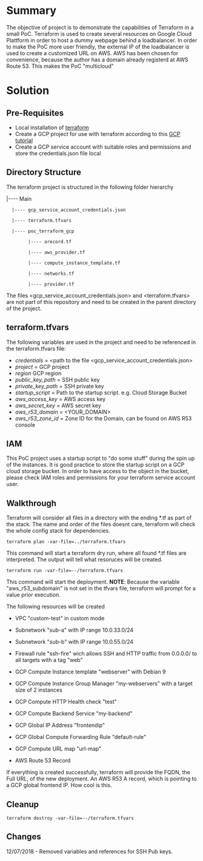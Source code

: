 # Summary

The objective of project is to demonstrate the capabilities of Terraform in a small PoC. Terraform is used
to create several resources on Google Cloud Plattform in order to host a dummy webpage behind a loadbalancer.
In order to make the PoC more user friendly, the external IP of the loadbalancer is used to create a customized
URL on AWS. AWS has been chosen for convenience, because the author has a domain already registerd at AWS Route 53. This makes the PoC "multicloud"



# Solution

## Pre-Requisites

* Local installation of [terraform](https://www.terraform.io/intro/index.html)
* Create a GCP project for use with terraform according to this [GCP tutorial](https://cloud.google.com/community/tutorials/managing-gcp-projects-with-terraform)
* Create a GCP service account with suitable roles and permissions and store the credentials.json file local


## Directory Structure

The terraform project is structured in the following folder hierarchy

 |---- Main

      |---- gcp_service_account_credentials.json

      |---- terraform.tfvars

      |---- poc_terraform_gcp

            |---- arecord.tf

            |---- aws_provider.tf

            |---- compute_instance_template.tf

            |---- networks.tf

            |---- provider.tf



The files <gcp_service_account_credentials.json> and <terraform.tfvars> are not part of this repository and
need to be created in the parent directory of the project.

## terraform.tfvars

The following variables are used in the project and need to be referenced in the terraform.tfvars file:


- *credentials* = <path to the file <gcp_service_account_credentials.json>
- *project* = GCP project
- *region* GCP region
- *public_key_path* = SSH public key
- *private_key_path* = SSH private key
- *startup_script* = Path to the startup script. e.g. Cloud Storage Bucket
- *aws_access_key* = AWS access key
- *aws_secret_key* = AWS secret key
- *aws_r53_domain* = <YOUR_DOMAIN>
- *aws_r53_zone_id* = Zone ID for the Domain, can be found on AWS R53 console

## IAM

This PoC project uses a startup script to "do some stuff" during the spin up of the instances. It is good practice to store the startup script on a GCP cloud storage bucket. In order to have access to the object in the bucket, please check IAM roles and permissions for your terraform service account user.

## Walkthrough

Terraform will consider all files in a directory with the ending *.tf as part of the stack. The name and order
of the files doesnt care, terraform will check the whole config stack for dependencies.

`terraform plan -var-file=../terraform.tfvars`

This command will start a terraform dry run, where all found *.tf files are interpreted. The output will tell what resoruces will be created.

`terraform run -var-file=--/terraform.tfvars`

This command will start the deployment.
**NOTE**: Because the variable "aws_r53_subdomain" is not set in the tfvars file, terraform will prompt for a value
prior execution.

The following resources will be created

- VPC "custom-test" in custom mode
- Subnetwork "sub-a" with IP range 10.0.33.0/24
- Subnetwork "sub-b" with IP range 10.0.55.0/24

- Firewall rule "ssh-fire" wich allows SSH and HTTP traffic from 0.0.0.0/ to all
targets with a tag "web"

- GCP Compute Instance template "webserver" with Debian 9 
- GCP Compute Instance Group Manager "my-webservers" with a target size of 2 instances
- GCP Compute HTTP Health check "test"
- GCP Compute Backend Service "my-backend"
- GCP Global IP Address "frontendip"
- GCP Global Compute Forwarding Rule "default-rule"
- GCP Compute URL map "url-map"
- AWS Route 53 Record


If everything is created successfully, terraform will provide the FQDN, the Full URL, of the
new deployment. An AWS R53 A record, which is pointing to a GCP global frontend IP. How cool is this.


## Cleanup

`terraform destroy -var-file=--/terraform.tfvars`


## Changes

12/07/2018 - Removed variables and references for SSH Pub keys.



